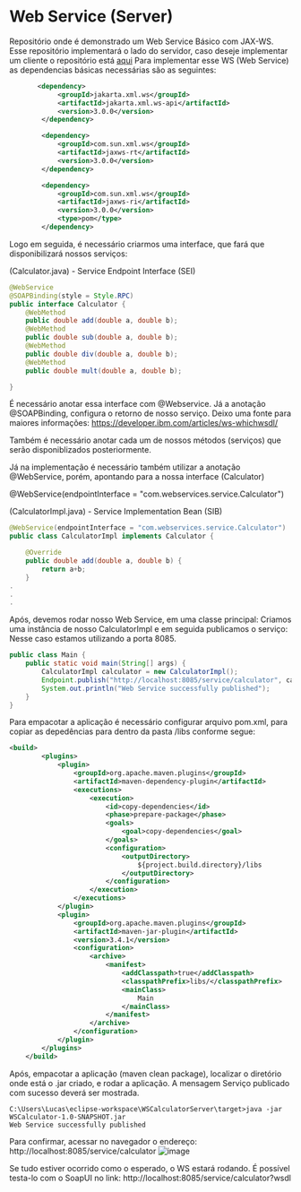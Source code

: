 # Web Service (Server)
Repositório onde é demonstrado um Web Service Básico com JAX-WS.
Esse repositório implementará o lado do servidor, caso deseje implementar um cliente o repositório está [aqui](https://github.com/lschlestein/WSCalculatorClient)
Para implementar esse WS (Web Service) as dependencias básicas necessárias são as seguintes:

``` xml
       <dependency>
            <groupId>jakarta.xml.ws</groupId>
            <artifactId>jakarta.xml.ws-api</artifactId>
            <version>3.0.0</version>
        </dependency>

        <dependency>
            <groupId>com.sun.xml.ws</groupId>
            <artifactId>jaxws-rt</artifactId>
            <version>3.0.0</version>
        </dependency>

        <dependency>
            <groupId>com.sun.xml.ws</groupId>
            <artifactId>jaxws-ri</artifactId>
            <version>3.0.0</version>
            <type>pom</type>
        </dependency>
```

Logo em seguida, é necessário criarmos uma interface, que fará que disponibilizará nossos serviços:

(Calculator.java) - Service Endpoint Interface (SEI)
``` java
@WebService
@SOAPBinding(style = Style.RPC)
public interface Calculator {
    @WebMethod
    public double add(double a, double b);
    @WebMethod
    public double sub(double a, double b);
    @WebMethod
    public double div(double a, double b);
    @WebMethod
    public double mult(double a, double b);

}
```
É necessário anotar essa interface com @Webservice.
Já a anotação @SOAPBinding, configura o retorno de nosso serviço. 
Deixo uma fonte para maiores informações:
https://developer.ibm.com/articles/ws-whichwsdl/

Também é necessário anotar cada um de nossos métodos (serviços) que serão disponiblizados posteriormente.


Já na implementação é necessário também utilizar a anotação @WebService, porém, apontando para a nossa interface (Calculator)

@WebService(endpointInterface = "com.webservices.service.Calculator")

(CalculatorImpl.java) - Service Implementation Bean (SIB)
```java
@WebService(endpointInterface = "com.webservices.service.Calculator")
public class CalculatorImpl implements Calculator {

	@Override
	public double add(double a, double b) {
		return a+b;
	}
.
.
.
```
Após, devemos rodar nosso Web Service, em uma classe principal:
Criamos uma instância de nosso CalculatorImpl e em seguida publicamos o serviço:
Nesse caso estamos utilizando a porta 8085.
``` java
public class Main {
    public static void main(String[] args) {
        CalculatorImpl calculator = new CalculatorImpl();
        Endpoint.publish("http://localhost:8085/service/calculator", calculator);
        System.out.println("Web Service successfully published");
    }
}
```

Para empacotar a aplicação é necessário configurar arquivo pom.xml, para copiar as depedências para dentro da pasta /libs conforme segue:
```xml
<build>
        <plugins>
            <plugin>
                <groupId>org.apache.maven.plugins</groupId>
                <artifactId>maven-dependency-plugin</artifactId>
                <executions>
                    <execution>
                        <id>copy-dependencies</id>
                        <phase>prepare-package</phase>
                        <goals>
                            <goal>copy-dependencies</goal>
                        </goals>
                        <configuration>
                            <outputDirectory>
                                ${project.build.directory}/libs
                            </outputDirectory>
                        </configuration>
                    </execution>
                </executions>
            </plugin>
            <plugin>
                <groupId>org.apache.maven.plugins</groupId>
                <artifactId>maven-jar-plugin</artifactId>
                <version>3.4.1</version>
                <configuration>
                    <archive>
                        <manifest>
                            <addClasspath>true</addClasspath>
                            <classpathPrefix>libs/</classpathPrefix>
                            <mainClass>
                                Main
                            </mainClass>
                        </manifest>
                    </archive>
                </configuration>
            </plugin>
        </plugins>
    </build>
```

Após, empacotar a aplicação (maven clean package), localizar o diretório onde está o .jar criado, e rodar a aplicação.
A mensagem Serviço publicado com sucesso deverá ser mostrada.
``` shell
C:\Users\Lucas\eclipse-workspace\WSCalculatorServer\target>java -jar WSCalculator-1.0-SNAPSHOT.jar
Web Service successfully published
```

Para confirmar, acessar no navegador o endereço:
http://localhost:8085/service/calculator
![image](https://github.com/lschlestein/WSCalculatorServer/assets/103784532/b586eb5d-53a6-4920-b0b0-71498edcb1de)

Se tudo estiver ocorrido como o esperado, o WS estará rodando.
É possível testa-lo com o SoapUI no link:
http://localhost:8085/service/calculator?wsdl




